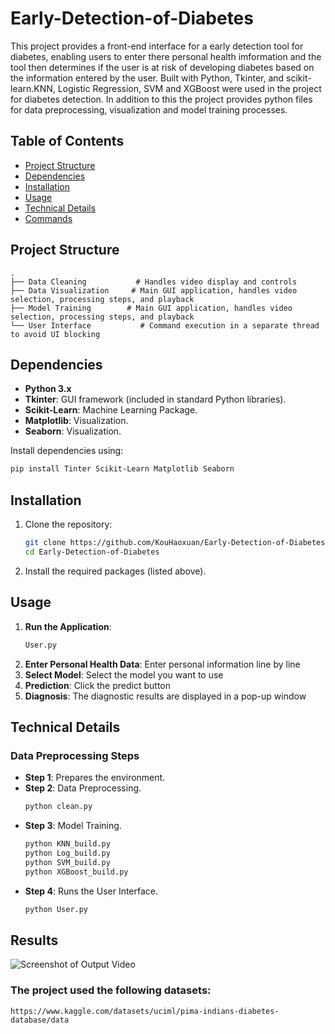 # Early-Detection-of-Diabetes

This project provides a front-end interface for a early detection tool for diabetes, enabling users to enter there personal health imformation and the tool then determines if the user is at risk of developing diabetes based on the information entered by the user. Built with Python, Tkinter, and scikit-learn.KNN, Logistic Regression, SVM and XGBoost were used in the project for diabetes detection. In addition to this the project provides python files for data preprocessing, visualization and model training processes.

## Table of Contents
- [Project Structure](#project-structure)
- [Dependencies](#dependencies)
- [Installation](#installation)
- [Usage](#usage)
- [Technical Details](#technical-details)
- [Commands](#commands)


## Project Structure
```
.
├── Data Cleaning           # Handles video display and controls
├── Data Visualization     # Main GUI application, handles video selection, processing steps, and playback
├── Model Training        # Main GUI application, handles video selection, processing steps, and playback 
└── User Interface           # Command execution in a separate thread to avoid UI blocking
```

## Dependencies
- **Python 3.x**
- **Tkinter**: GUI framework (included in standard Python libraries).
- **Scikit-Learn**: Machine Learning Package.
- **Matplotlib**: Visualization.
- **Seaborn**: Visualization.


Install dependencies using:
```bash
pip install Tinter Scikit-Learn Matplotlib Seaborn
```

## Installation
1. Clone the repository:
   ```bash
   git clone https://github.com/KouHaoxuan/Early-Detection-of-Diabetes
   cd Early-Detection-of-Diabetes
   ```
2. Install the required packages (listed above).

## Usage
1. **Run the Application**:
   ```bash
   User.py
   ```
2. **Enter Personal Health Data**: Enter personal information line by line
3. **Select Model**: Select the model you want to use
3. **Prediction**: Click the predict button
4. **Diagnosis**: The diagnostic results are displayed in a pop-up window

## Technical Details
### Data Preprocessing Steps
- **Step 1**: Prepares the environment.
- **Step 2**: Data Preprocessing.
  ```python
  python clean.py
  ```
- **Step 3**: Model Training.
  ```python
  python KNN_build.py
  python Log_build.py
  python SVM_build.py
  python XGBoost_build.py
  ```
- **Step 4**: Runs the User Interface.
  ```python
  python User.py
  ```

## Results
![Screenshot of Output Video](output.png)

### The project used the following datasets:

```
https://www.kaggle.com/datasets/uciml/pima-indians-diabetes-database/data
```
